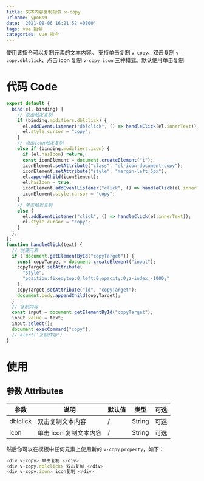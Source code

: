 ```yaml
---
title: 文本内容复制指令 v-copy
urlname: ypo6s9
date: '2021-08-06 16:21:52 +0800'
tags: vue 指令
categories: vue 指令
---
```


使用该指令可以复制元素的文本内容。
支持单击复制 `v-copy`、双击复制 `v-copy.dblclick`、点击 icon 复制 `v-copy.icon` 三种模式。默认使用单击复制

# 代码 Code

```javascript
export default {
  bind(el, binding) {
    // 双击触发复制
    if (binding.modifiers.dblclick) {
      el.addEventListener("dblclick", () => handleClick(el.innerText));
      el.style.cursor = "copy";
    }
    // 点击icon触发复制
    else if (binding.modifiers.icon) {
      if (el.hasIcon) return;
      const iconElement = document.createElement("i");
      iconElement.setAttribute("class", "el-icon-document-copy");
      iconElement.setAttribute("style", "margin-left:5px");
      el.appendChild(iconElement);
      el.hasIcon = true;
      iconElement.addEventListener("click", () => handleClick(el.innerText));
      iconElement.style.cursor = "copy";
    }
    // 单击触发复制
    else {
      el.addEventListener("click", () => handleClick(el.innerText));
      el.style.cursor = "copy";
    }
  },
};
function handleClick(text) {
  // 创建元素
  if (!document.getElementById("copyTarget")) {
    const copyTarget = document.createElement("input");
    copyTarget.setAttribute(
      "style",
      "position:fixed;top:0;left:0;opacity:0;z-index:-1000;"
    );
    copyTarget.setAttribute("id", "copyTarget");
    document.body.appendChild(copyTarget);
  }
  // 复制内容
  const input = document.getElementById("copyTarget");
  input.value = text;
  input.select();
  document.execCommand("copy");
  // alert('复制成功')
}
```

# 使用

## 参数 Attributes

| 参数     | 说明                   | 默认值 | 类型   | 可选 |
| -------- | ---------------------- | ------ | ------ | ---- |
| dblclick | 双击复制文本内容       | /      | String | 可选 |
| icon     | 单击 icon 复制文本内容 | /      | String | 可选 |

然后你可以在模板中任何元素上使用新的 `v-copy` `property`，如下：

```javascript
<div v-copy> 单击复制 </div>
<div v-copy.dblclick> 双击复制 </div>
<div v-copy.icon> icon复制 </div>
```
